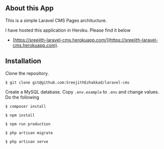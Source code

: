 
## About this App

  

This is a simple Laravel CMS Pages architucture.

I have hosted this application in Heroku. Please find it below

- [https://sreejith-laravel-cms.herokuapp.com/](https://sreejith-laravel-cms.herokuapp.com).

## Installation

Clone the repository.

`$ git clone git@github.com:SreejithEzhakkad/laravel-cms`

  Create a MySQL database. Copy `.env.example` to `.env` and change values.
Do the following

`$ composer install`

`$ npm install`

`$ npm run production`

`$ php artisan migrate`

`$ php artisan serve`
